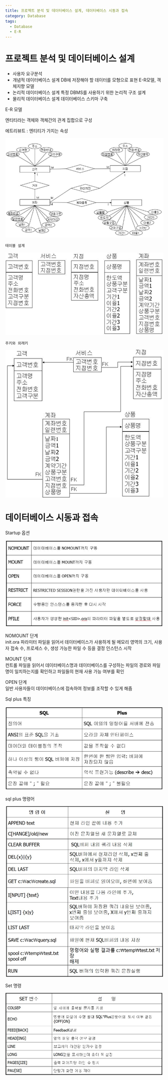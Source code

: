 ```yaml
---
title: 프로젝트 분석 및 데이터베이스 설계, 데이터베이스 시동과 접속
category: Database
tags:
  - Database
  - E-R
---
```


# 프로젝트 분석 및 데이터베이스 설계

- 사용자 요구분석
- 개념적 데이터베이스 설계
  DB에 저장해야 할 데이터를 모형으로 표현
  E-R모델, 객체지향 모델
- 논리적 데이터베이스 설계
  특정 DBMS를 사용하기 위한 논리적 구조 설계
- 물리적 데이터베이스 설계
  데이터베이스 스키마 구축

E-R 모델

엔티티라는 객체와 객체간의 관계 집합으로 구성

에트리뷰트 : 엔티티가 가지는 속성

![Alt text](/assets/img/erd.jpg)

`테이블 설계`

![Alt text](/assets/img/design_table.jpg)

`주키와 외래키`

![Alt text](/assets/img/PK_FK.jpg)

# 데이터베이스 시동과 접속

Startup 옵션

![Alt text](/assets/img/startup.jpg)

NOMOUNT 단계  
 init<SID>.ora 파라미터 파일을 읽어서 데이터베이스가 사용하게 될 메모리 영역의 크기, 사용자 접속 수, 프로세스 수, 생성 가능한 파일 수 등을 결정
인스턴스 시작

MOUNT 단계  
 컨트롤 파일을 읽어서 데이터베이스명과 데이터베이스를 구성하는 파일의 경로와 파일명이 일치하는지를 확인하고 파일들의 현재 사용 가능 여부를 확인

OPEN 단계  
 일반 사용자들이 데이터베이스에 접속하여 정보를 조작할 수 있게 해줌

Sql plus 특징

![Alt text](/assets/img/sqlplus.jpg)

sql plus 명령어

![Alt text](/assets/img/plus_commend.jpg)

Set 명령

![Alt text](/assets/img/set_commend.jpg)